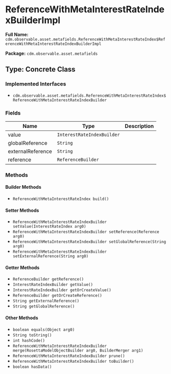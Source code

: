 # ReferenceWithMetaInterestRateIndexBuilderImpl

**Full Name:** `cdm.observable.asset.metafields.ReferenceWithMetaInterestRateIndex$ReferenceWithMetaInterestRateIndexBuilderImpl`

**Package:** `cdm.observable.asset.metafields`

## Type: Concrete Class

### Implemented Interfaces

- `cdm.observable.asset.metafields.ReferenceWithMetaInterestRateIndex$ReferenceWithMetaInterestRateIndexBuilder`

### Fields

| Name | Type | Description |
|------|------|-------------|
| value | `InterestRateIndexBuilder` |  |
| globalReference | `String` |  |
| externalReference | `String` |  |
| reference | `ReferenceBuilder` |  |

### Methods

#### Builder Methods

- `ReferenceWithMetaInterestRateIndex build()`

#### Setter Methods

- `ReferenceWithMetaInterestRateIndexBuilder setValue(InterestRateIndex arg0)`
- `ReferenceWithMetaInterestRateIndexBuilder setReference(Reference arg0)`
- `ReferenceWithMetaInterestRateIndexBuilder setGlobalReference(String arg0)`
- `ReferenceWithMetaInterestRateIndexBuilder setExternalReference(String arg0)`

#### Getter Methods

- `ReferenceBuilder getReference()`
- `InterestRateIndexBuilder getValue()`
- `InterestRateIndexBuilder getOrCreateValue()`
- `ReferenceBuilder getOrCreateReference()`
- `String getExternalReference()`
- `String getGlobalReference()`

#### Other Methods

- `boolean equals(Object arg0)`
- `String toString()`
- `int hashCode()`
- `ReferenceWithMetaInterestRateIndexBuilder merge(RosettaModelObjectBuilder arg0, BuilderMerger arg1)`
- `ReferenceWithMetaInterestRateIndexBuilder prune()`
- `ReferenceWithMetaInterestRateIndexBuilder toBuilder()`
- `boolean hasData()`

